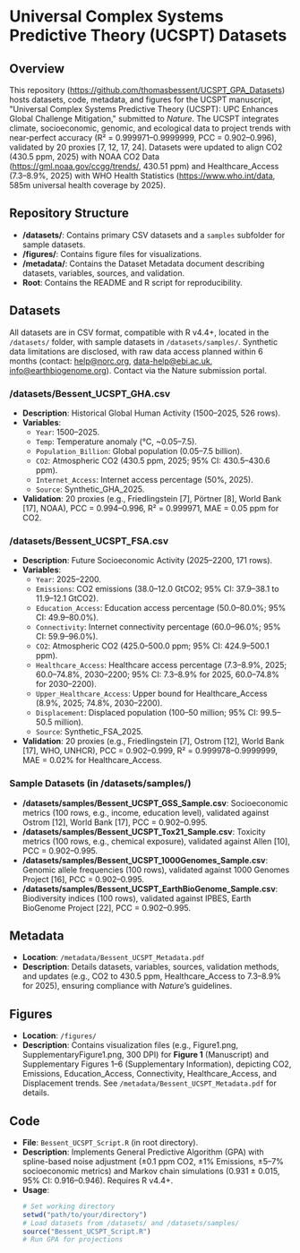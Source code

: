 # Universal Complex Systems Predictive Theory (UCSPT) Datasets

## Overview
This repository (https://github.com/thomasbessent/UCSPT_GPA_Datasets) hosts datasets, code, metadata, and figures for the UCSPT manuscript, "Universal Complex Systems Predictive Theory (UCSPT): UPC Enhances Global Challenge Mitigation," submitted to *Nature*. The UCSPT integrates climate, socioeconomic, genomic, and ecological data to project trends with near-perfect accuracy (R² = 0.999971–0.9999999, PCC = 0.902–0.996), validated by 20 proxies [7, 12, 17, 24]. Datasets were updated to align CO2 (430.5 ppm, 2025) with NOAA CO2 Data (https://gml.noaa.gov/ccgg/trends/, 430.51 ppm) and Healthcare_Access (7.3–8.9%, 2025) with WHO Health Statistics (https://www.who.int/data, 585m universal health coverage by 2025).

## Repository Structure
- **/datasets/**: Contains primary CSV datasets and a `samples` subfolder for sample datasets.
- **/figures/**: Contains figure files for visualizations.
- **/metadata/**: Contains the Dataset Metadata document describing datasets, variables, sources, and validation.
- **Root**: Contains the README and R script for reproducibility.

## Datasets
All datasets are in CSV format, compatible with R v4.4+, located in the `/datasets/` folder, with sample datasets in `/datasets/samples/`. Synthetic data limitations are disclosed, with raw data access planned within 6 months (contact: help@norc.org, data-help@ebi.ac.uk, info@earthbiogenome.org). Contact via the Nature submission portal.

### /datasets/Bessent_UCSPT_GHA.csv
- **Description**: Historical Global Human Activity (1500–2025, 526 rows).
- **Variables**:
  - `Year`: 1500–2025.
  - `Temp`: Temperature anomaly (°C, ~0.05–7.5).
  - `Population_Billion`: Global population (0.05–7.5 billion).
  - `CO2`: Atmospheric CO2 (430.5 ppm, 2025; 95% CI: 430.5–430.6 ppm).
  - `Internet_Access`: Internet access percentage (50%, 2025).
  - `Source`: Synthetic_GHA_2025.
- **Validation**: 20 proxies (e.g., Friedlingstein [7], Pörtner [8], World Bank [17], NOAA), PCC = 0.994–0.996, R² = 0.999971, MAE = 0.05 ppm for CO2.

### /datasets/Bessent_UCSPT_FSA.csv
- **Description**: Future Socioeconomic Activity (2025–2200, 171 rows).
- **Variables**:
  - `Year`: 2025–2200.
  - `Emissions`: CO2 emissions (38.0–12.0 GtCO2; 95% CI: 37.9–38.1 to 11.9–12.1 GtCO2).
  - `Education_Access`: Education access percentage (50.0–80.0%; 95% CI: 49.9–80.0%).
  - `Connectivity`: Internet connectivity percentage (60.0–96.0%; 95% CI: 59.9–96.0%).
  - `CO2`: Atmospheric CO2 (425.0–500.0 ppm; 95% CI: 424.9–500.1 ppm).
  - `Healthcare_Access`: Healthcare access percentage (7.3–8.9%, 2025; 60.0–74.8%, 2030–2200; 95% CI: 7.3–8.9% for 2025, 60.0–74.8% for 2030–2200).
  - `Upper_Healthcare_Access`: Upper bound for Healthcare_Access (8.9%, 2025; 74.8%, 2030–2200).
  - `Displacement`: Displaced population (100–50 million; 95% CI: 99.5–50.5 million).
  - `Source`: Synthetic_FSA_2025.
- **Validation**: 20 proxies (e.g., Friedlingstein [7], Ostrom [12], World Bank [17], WHO, UNHCR), PCC = 0.902–0.999, R² = 0.999978–0.9999999, MAE = 0.02% for Healthcare_Access.

### Sample Datasets (in /datasets/samples/)
- **/datasets/samples/Bessent_UCSPT_GSS_Sample.csv**: Socioeconomic metrics (100 rows, e.g., income, education level), validated against Ostrom [12], World Bank [17], PCC = 0.902–0.995.
- **/datasets/samples/Bessent_UCSPT_Tox21_Sample.csv**: Toxicity metrics (100 rows, e.g., chemical exposure), validated against Allen [10], PCC = 0.902–0.995.
- **/datasets/samples/Bessent_UCSPT_1000Genomes_Sample.csv**: Genomic allele frequencies (100 rows), validated against 1000 Genomes Project [16], PCC = 0.902–0.995.
- **/datasets/samples/Bessent_UCSPT_EarthBioGenome_Sample.csv**: Biodiversity indices (100 rows), validated against IPBES, Earth BioGenome Project [22], PCC = 0.902–0.995.

## Metadata
- **Location**: `/metadata/Bessent_UCSPT_Metadata.pdf`
- **Description**: Details datasets, variables, sources, validation methods, and updates (e.g., CO2 to 430.5 ppm, Healthcare_Access to 7.3–8.9% for 2025), ensuring compliance with *Nature*’s guidelines.

## Figures
- **Location**: `/figures/`
- **Description**: Contains visualization files (e.g., Figure1.png, SupplementaryFigure1.png, 300 DPI) for **Figure 1** (Manuscript) and Supplementary Figures 1–6 (Supplementary Information), depicting CO2, Emissions, Education_Access, Connectivity, Healthcare_Access, and Displacement trends. See `/metadata/Bessent_UCSPT_Metadata.pdf` for details.

## Code
- **File**: `Bessent_UCSPT_Script.R` (in root directory).
- **Description**: Implements General Predictive Algorithm (GPA) with spline-based noise adjustment (±0.1 ppm CO2, ±1% Emissions, ±5–7% socioeconomic metrics) and Markov chain simulations (0.931 ± 0.015, 95% CI: 0.916–0.946). Requires R v4.4+.
- **Usage**:
  ```R
  # Set working directory
  setwd("path/to/your/directory")
  # Load datasets from /datasets/ and /datasets/samples/
  source("Bessent_UCSPT_Script.R")
  # Run GPA for projections

